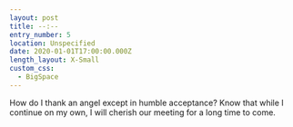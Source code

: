 ```yaml
---
layout: post
title: --:--
entry_number: 5
location: Unspecified
date: 2020-01-01T17:00:00.000Z
length_layout: X-Small
custom_css:
  - BigSpace
---
```

How do I thank an angel except in humble acceptance? Know that while I continue on my own, I will cherish our meeting for a long time to come.